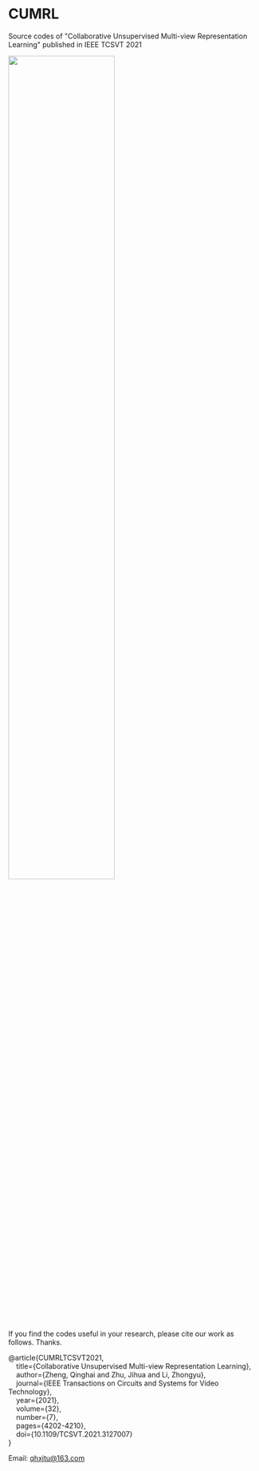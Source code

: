 # CUMRL
Source codes of "Collaborative Unsupervised Multi-view Representation Learning" published in IEEE TCSVT 2021

<img src="./CUMRL_Framework.png" width="65%">

If you find the codes useful in your research, please cite our work as follows. Thanks.

@article\{CUMRLTCSVT2021,<br/>
      &nbsp;&nbsp;&nbsp;&nbsp;title=\{Collaborative Unsupervised Multi-view Representation Learning\},<br/>
      &nbsp;&nbsp;&nbsp;&nbsp;author=\{Zheng, Qinghai and Zhu, Jihua and Li, Zhongyu\},<br/>
      &nbsp;&nbsp;&nbsp;&nbsp;journal=\{IEEE Transactions on Circuits and Systems for Video Technology\},<br/>
      &nbsp;&nbsp;&nbsp;&nbsp;year=\{2021\},<br/>
      &nbsp;&nbsp;&nbsp;&nbsp;volume=\{32\},<br/>
      &nbsp;&nbsp;&nbsp;&nbsp;number=\{7\},<br/>
      &nbsp;&nbsp;&nbsp;&nbsp;pages=\{4202-4210\},<br/>
      &nbsp;&nbsp;&nbsp;&nbsp;doi=\{10.1109/TCSVT.2021.3127007\}<br/>
\}<br/>

Email: qhxjtu@163.com
